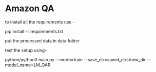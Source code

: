 # Amazon QA

to install all the requirements use -

pip install -r requirements.txt

put the processed data in data folder

test the setup using-

python/python3 main.py --mode=train --save_dir=saved_dirs/new_dir --model_name=LM_QAR
